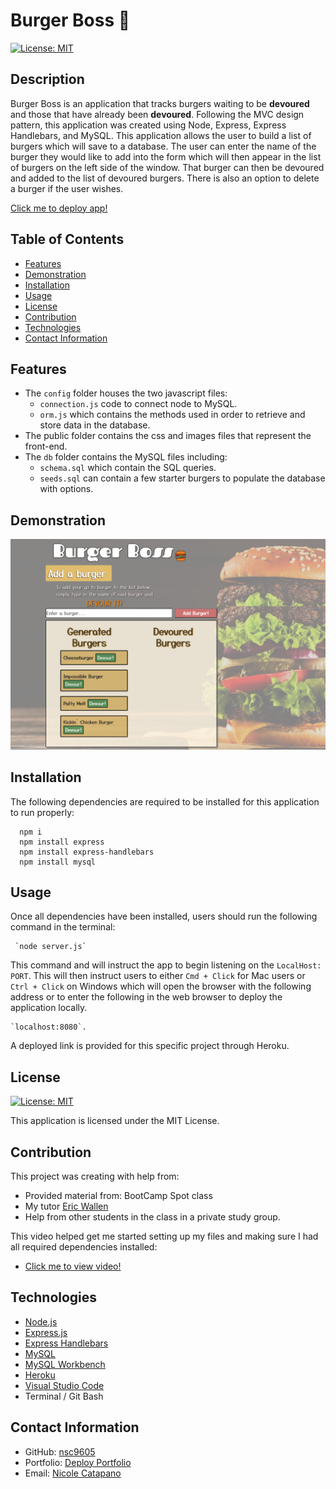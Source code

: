   # Burger Boss :hamburger: 
  [![License: MIT](https://img.shields.io/badge/License-MIT-yellow.svg)](https://opensource.org/licenses/MIT)
   

  ## Description

  Burger Boss is an application that tracks burgers waiting to be **devoured** and those that have already been **devoured**. Following the MVC design pattern, this application was created using Node, Express, Express Handlebars, and MySQL. This application allows the user to build a list of burgers which will save to a database. The user can enter the name of the burger they would like to add into the form which will then appear in the list of burgers on the left side of the window. That burger can then be devoured and added to the list of devoured burgers. There is also an option to delete a burger if the user wishes.

  [Click me to deploy app!](https://burger-boss-catapano.herokuapp.com)
  
  ## Table of Contents
  
  * [Features](#features)
  * [Demonstration](#demonstration)
  * [Installation](#installation)
  * [Usage](#usage)
  * [License](#license)
  * [Contribution](#contribution)
  * [Technologies](#technologies)
  * [Contact Information](#contact-information)
 
  ## Features

  - The `config` folder houses the two javascript files:
    - `connection.js` code to connect node to MySQL.
    - `orm.js` which contains the methods used in order to retrieve and store data in the database.  
  - The public folder contains the css and images files that represent the front-end.
  - The `db` folder contains the MySQL files including: 
    * `schema.sql` which contain the SQL queries.
    * `seeds.sql` can contain a few starter burgers to populate the database with options.
  

  ## Demonstration
  ![Burger-Boss Gif](/public/assets/img/demopage.png)


  ## Installation

  The following dependencies are required to be installed for this application to run properly:
      
      npm i
      npm install express
      npm install express-handlebars
      npm install mysql


  ## Usage

  Once all dependencies have been installed, users should run the following command in the terminal:

     `node server.js` 

  This command and will instruct the app to begin listening on the `LocalHost: PORT`. This will then instruct users to either `Cmd + Click` for Mac users or  `Ctrl + Click` on Windows which will open the browser with the following address or to enter the following in the web browser to deploy the application locally.               

    `localhost:8080`. 
  
  A deployed link is provided for this specific project through Heroku.


  ## License 
  [![License: MIT](https://img.shields.io/badge/License-MIT-yellow.svg)](https://opensource.org/licenses/MIT)

  This application is licensed under the MIT License. 


  ## Contribution

  This project was creating with help from:
  * Provided material from: BootCamp Spot class 
  * My tutor [Eric Wallen](https://github.com/ericwallen)
  * Help from other students in the class in a private study group.

  This video helped get me started setting up my files and making sure I had all required dependencies installed:
  * [Click me to view video!](https://www.youtube.com/watch?list=PLgJ8UgkiorCmI_wKKVt5FlkTG63sQF6rr&v=G7RvQMW2DOg&feature=youtu.be)

    
  ## Technologies
  
  * [Node.js](https://nodejs.org/en/)  
  * [Express.js](https://expressjs.com/)
  * [Express Handlebars](https://www.npmjs.com/package/express-handlebars)
  * [MySQL](https://dev.mysql.com/)
  * [MySQL Workbench](https://dev.mysql.com/downloads/workbench/)
  * [Heroku](https://devcenter.heroku.com/articles/getting-started-with-nodejs)
  * [Visual Studio Code](https://code.visualstudio.com/)
  * Terminal / Git Bash
    
  ## Contact Information

   * GitHub: [nsc9605](https://github.com/nsc9605)
   * Portfolio: [Deploy Portfolio](https://nsc9605.github.io/Responsive-Portfolio/)
   * Email:  [Nicole Catapano](mailto:nsc9605@gmail.com)

